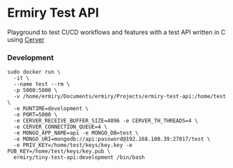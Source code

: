 # Ermiry Test API

Playground to test CI/CD workflows and features with a test API written in C using [Cerver](https://github.com/ermiry/cerver)

### Development
```
sudo docker run \
  -it \
  --name test --rm \
  -p 5000:5000 \
  -v /home/ermiry/Documents/ermiry/Projects/ermiry-test-api:/home/test \
  -e RUNTIME=development \
  -e PORT=5000 \
  -e CERVER_RECEIVE_BUFFER_SIZE=4096 -e CERVER_TH_THREADS=4 \
  -e CERVER_CONNECTION_QUEUE=4 \
  -e MONGO_APP_NAME=api -e MONGO_DB=test \
  -e MONGO_URI=mongodb://api:password@192.168.100.39:27017/test \
  -e PRIV_KEY=/home/test/keys/key.key -e PUB_KEY=/home/test/keys/key.pub \
  ermiry/tiny-test-api:development /bin/bash
```